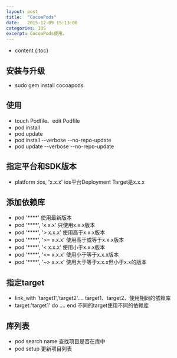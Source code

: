 ```yaml
---
layout: post
title:  "CocoaPods"
date:   2015-12-09 15:13:00
categories: IOS
excerpt: CocoaPods使用。
---
```


* content
{:toc}

## 安装与升级  
- sudo gem install cocoapods  

## 使用  
- touch Podfile、edit Podfile  
- pod install  
- pod update
-  pod install --verbose --no-repo-update
-  pod update --verbose --no-repo-update

## 指定平台和SDK版本
- platform :ios, 'x.x.x' ios平台Deployment Target是x.x.x

## 添加依赖库  
- pod '****' 使用最新版本
- pod '****', 'x.x.x'     只使用x.x.x版本
- pod '****', '> x.x.x'	   使用高于x.x.x版本
- pod '****', '>= x.x.x'  使用高于或等于x.x.x版本
- pod '****', '< x.x.x'   使用小于x.x.x版本
- pod '****', '<= x.x.x'  使用小于等于x.x.x版本
- pod '****', '~> x.x.x'  使用大于等于x.x.x但小于x.x的版本

## 指定target  
- link_with 'target1','target2'.... target1、target2、使用相同的依赖库  
- target:'target1' do .... end 不同的target使用不同的依赖库  

## 库列表
- pod search name 查找项目是否在库中
- pod setup 更新项目列表
